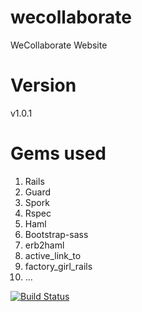 wecollaborate
=============

WeCollaborate Website

Version
=======
v1.0.1

Gems used
=========

1. Rails
2. Guard
3. Spork
4. Rspec
5. Haml
6. Bootstrap-sass
7. erb2haml
8. active_link_to 
9. factory_girl_rails
10. ...

[![Build Status](https://travis-ci.org/JeroenKnoops/wecollaborate.png?branch=develop)](https://travis-ci.org/JeroenKnoops/wecollaborate)
